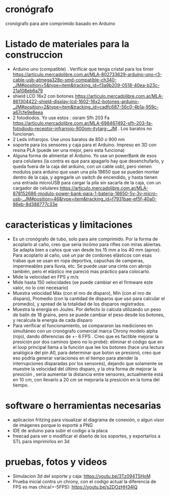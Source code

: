 # cronógrafo
cronógrafo para aire comprimido basado en Arduino

# Listado de materiales para la construccion
* Arduino uno (compatible) . Verificar que tenga cristal para los timer <link>https://articulo.mercadolibre.com.ar/MLA-802733629-arduino-uno-r3-cable-usb-atmega328p-smd-compatible-ch340-_JM#position=5&type=item&tracking_id=f3a9b209-0518-40ea-b23c-21a108eb6a79</link>
* shield LCD 16x2 con botones <link>https://articulo.mercadolibre.com.ar/MLA-861304422-shield-display-lcd-1602-16x2-botones-arduino-_JM#position=2&type=item&tracking_id=cadfc687-56c0-4b1a-959c-a67cfe9e8eea</link>
* 2 fotodiodos. Yo use estos : osram Sfh 203 Fa <link>https://articulo.mercadolibre.com.ar/MLA-698467492-sfh-203-fa-fotodiodo-receptor-infrarrojo-900nm-itytarg-_JM</link> . Los baratos no funcionan.
* 2 Leds infrarojos. Use unos baratos de 850 o 900 nm
* soporte para los sensores y caja para el Arduino. Impreso en 3D con resina PLA (puede ser una mejor, pero esta funciona)
* Alguna forma de alimentar el Arduino. Yo use un powerBank de esos para celulares (la contra es que para apagarlo hay que desenchufarlo, y queda fuera de la caja del arduino, con un cable usb), pero vienen modulos para arduino que usan una pila 18650 que se pueden montar dentro de la caja, y agregarle un switch de encendido, y hasta tienen una entrada microUSB para cargar la pila sin sacarla de la caja, con un cargador de celulares <link>https://articulo.mercadolibre.com.ar/MLA-878152686-modulo-power-bank-para-1-bateria-18650-5v-3v-micro-usb-_JM#position=46&type=item&tracking_id=f7931bae-ef5f-40a0-86eb-8d388777c33e</link>

# caracteristicas y limitaciones
* Es un cronógrafo de tubo, solo para aire comprimido. Por la forma de acoplarlo al caño, creo que seria incómo para rifles con miras abiertas. Se adapta bien a caños que van desde los 15 mm a los 40 mm (aprox). Para acoplarlo al caño, usé un par de cordones elásticos con esas trabas que se usan en ropa deportiva, capuchas de camperas, impermeables para lluvia, etc. Se puede usar una cinta con abrojo también, pero el elástico me pareció mas práctico para colocarlo.
* Mide la velocidad en FPS y m/s
* Mide hasta 150 velocidades (se puede cambiar en el firmware este valor, no lo crei necesario)
* Muestra velocidad Máx (con el nro de disparo), Mín (con el nro de disparo), Promedio (con la cantidad de disparos que usó para calcular el promedio), y spread de la totalidad de los disparos registrados.
* Muestra la energía en Joules. Por defecto lo calcula utilizando un peso de balín de 18 grains, pero se puede cambiar el peso desde los botones, y recalcula la energía de cada disparo
* Para verificar el funcionamiento, se compararon las mediciones en simultáneo con un cronógrafo comercial marca Chrony modelo alpha (rojo), dando diferencias de +- 6 FPS . Creo que es factible mejorar la presición por dos caminos (pero no lo probé): eliminar el código que en el loop principal llama a la función que lee los botones (hace una lectura analógica del pin A0, para determinar que boton se presionó, creo que eso podría generar variaciones en el tiempo para atender la interrupciones disparadas por los sensores), dejando que solamente se muestre la velocidad del último disparo, y la otra forma de mejorar la presición , sería aumentar la distancia entre sensores, actualmente está en 10 cm, con llevarlo a 20 cm se mejoraría la presición en la toma del tiempo.

# software o herramientas necesarias
* aplicacion fritzing para visualizar el diagrama de conexión, o algun visor de imágenes porque lo exporté a PNG
* IDE de arduino para subir el codigo a la placa
* freecad para ver o modificar el diseño de los soportes, y exportarlos a STL para imprimirlos en 3d

# pruebas, fotos y videos
* Simulacion 3d del soporte y caja: <link>https://youtu.be/3Tz094T5HoM</link>
* Prueba inicial contra un chrony, con el codigo actual la diferencia de FPS es mas chica(+-5FPS): <link>https://youtu.be/s2DOzHH34lQ</link>
